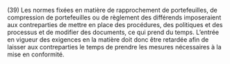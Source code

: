 (39) Les normes fixées en matière de rapprochement de portefeuilles, de compression de portefeuilles ou de règlement des différends imposeraient aux contreparties de mettre en place des procédures, des politiques et des processus et de modifier des documents, ce qui prend du temps. L’entrée en vigueur des exigences en la matière doit donc être retardée afin de laisser aux contreparties le temps de prendre les mesures nécessaires à la mise en conformité.
